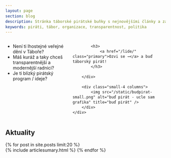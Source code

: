 ```yaml
---
layout: page
section: blog
description: Stránka táborské pirátské buňky s nejnovějšími články a základním rozcestníkem.
keywords: piráti, tábor, organizace, transparentnost, politika
---
```



<section class="hero alert-box secondary">
	<div class="row">
		<div class="small-8 columns">
			<ul>
				<li>Není ti lhostejné veřejné dění v Táboře?</li>
				<li>Máš kuráž a taky chceš transparentnější a modernější radnici?</li>
				<li>Je ti blízký pirátský program / ideje?</li>
			</ul>

			<h3>
				<a href="/lide/" class="primary">Ozvi se →</a> a buď táborský pirát!
			</h3>

		</div>

		<div class="small-4 columns">
			<img src="/static/budpirat-small.png" alt="buď pirát - ucle sam grafika" title="buď pirát" />
		</div>
	</div>
</section>


## Aktuality <i class="fa fa-newspaper-o"></i>

{% for post in site.posts limit:20 %}  
{% include articlesumary.html %}
{% endfor %}  

